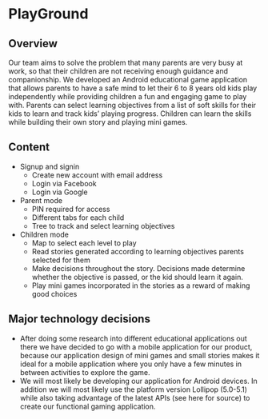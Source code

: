 # PlayGround
## Overview ##
Our team aims to solve the problem that many parents are very busy at work, so that their children are not receiving enough guidance and companionship. We developed an Android educational game application that allows parents to have a safe mind to let their 6 to 8 years old kids play independently while providing children a fun and engaging game to play with. Parents can select learning objectives from a list of soft skills for their kids to learn and track kids’ playing progress. Children can learn the skills while building their own story and playing mini games.

## Content ##
* Signup and signin
  * Create new account with email address
  * Login via Facebook
  * Login via Google 
* Parent mode 
  * PIN required for access
  * Different tabs for each child
  * Tree to track and select learning objectives
* Children mode 
  * Map to select each level to play
  * Read stories generated according to learning objectives parents selected for them
  * Make decisions throughout the story. Decisions made determine whether the objective is passed, or the kid should learn it again.
  * Play mini games incorporated in the stories as a reward of making good choices 
  
## Major technology decisions ##
* After doing some research into different educational applications out there we have decided to go with a mobile application for our product, because our application design of mini games and small stories makes it ideal for a mobile application where you only have a few minutes in between activities to explore the game.
* We will most likely be developing our application for Android devices. In addition we will most likely use the platform version Lollipop (5.0-5.1) while also taking advantage of the latest APIs (see here for source) to create our functional gaming application. 
